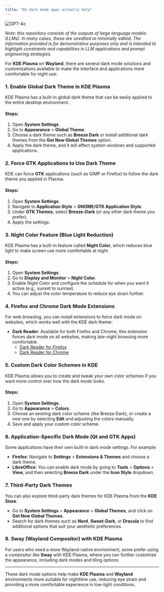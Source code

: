 ```yaml
---
title: "Do dark mode apps actually help"
---
```

![GPT-4o](https://img.shields.io/badge/GPT--4o-3333FF?style=for-the-badge&logo=openai&logoColor=white)



*Note: this repository consists of the outputs of large language models (LLMs). In many cases, these are unedited or minimally edited. The information provided is for demonstrative purposes only and is intended to highlight constraints and capabilities in LLM applications and prompt engineering strategies.*


For **KDE Plasma** on **Wayland**, there are several dark mode solutions and customizations available to make the interface and applications more comfortable for night use:

### 1. **Enable Global Dark Theme in KDE Plasma**
KDE Plasma has a built-in global dark theme that can be easily applied to the entire desktop environment.

#### Steps:
1. Open **System Settings**.
2. Go to **Appearance** > **Global Theme**.
3. Choose a dark theme such as **Breeze Dark** or install additional dark themes from the **Get New Global Themes** option.
4. Apply the dark theme, and it will affect system windows and supported applications.

### 2. **Force GTK Applications to Use Dark Theme**
KDE can force **GTK** applications (such as GIMP or Firefox) to follow the dark theme you applied in Plasma.

#### Steps:
1. Open **System Settings**.
2. Navigate to **Application Style** > **GNOME/GTK Application Style**.
3. Under **GTK Themes**, select **Breeze-Dark** (or any other dark theme you prefer).
4. Apply the settings.

### 3. **Night Color Feature (Blue Light Reduction)**
KDE Plasma has a built-in feature called **Night Color**, which reduces blue light to make screen use more comfortable at night.

#### Steps:
1. Open **System Settings**.
2. Go to **Display and Monitor** > **Night Color**.
3. Enable Night Color and configure the schedule for when you want it active (e.g., sunset to sunrise).
4. You can adjust the color temperature to reduce eye strain further.

### 4. **Firefox and Chrome Dark Mode Extensions**
For web browsing, you can install extensions to force dark mode on websites, which works well with the KDE dark theme:

- **Dark Reader**: Available for both Firefox and Chrome, this extension forces dark mode on all websites, making late-night browsing more comfortable.
   - [Dark Reader for Firefox](https://addons.mozilla.org/en-US/firefox/addon/darkreader/)
   - [Dark Reader for Chrome](https://chrome.google.com/webstore/detail/dark-reader/xxxxxxx)

### 5. **Custom Dark Color Schemes in KDE**
KDE Plasma allows you to create and tweak your own color schemes if you want more control over how the dark mode looks.

#### Steps:
1. Open **System Settings**.
2. Go to **Appearance** > **Colors**.
3. Choose an existing dark color scheme (like Breeze Dark), or create a new one by selecting **Edit** and adjusting the colors manually.
4. Save and apply your custom color scheme.

### 6. **Application-Specific Dark Mode (Qt and GTK Apps)**
Some applications have their own built-in dark mode settings. For example:
- **Firefox**: Navigate to **Settings** > **Extensions & Themes** and choose a dark theme.
- **LibreOffice**: You can enable dark mode by going to **Tools** > **Options** > **View**, and then selecting **Breeze Dark** under the **Icon Style** dropdown.

### 7. **Third-Party Dark Themes**
You can also explore third-party dark themes for KDE Plasma from the **KDE Store**.

- Go to **System Settings** > **Appearance** > **Global Themes**, and click on **Get New Global Themes**.
- Search for dark themes such as **Nord**, **Sweet-Dark**, or **Dracula** to find additional options that suit your aesthetic preferences.

### 8. **Sway (Wayland Compositor) with KDE Plasma**
For users who need a more Wayland-native environment, some prefer using a compositor like **Sway** with KDE Plasma, where you can further customize the appearance, including dark modes and tiling options.

---

These dark mode options help make **KDE Plasma** and **Wayland** environments more suitable for nighttime use, reducing eye strain and providing a more comfortable experience in low-light conditions.